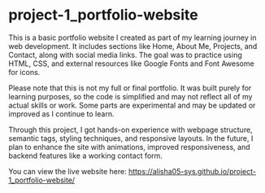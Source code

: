 # project-1_portfolio-website
This is a basic portfolio website I created as part of my learning journey in web development. It includes sections like Home, About Me, Projects, and Contact, along with social media links. The goal was to practice using HTML, CSS, and external resources like Google Fonts and Font Awesome for icons.

Please note that this is not my full or final portfolio. It was built purely for learning purposes, so the code is simplified and may not reflect all of my actual skills or work. Some parts are experimental and may be updated or improved as I continue to learn.

Through this project, I got hands-on experience with webpage structure, semantic tags, styling techniques, and responsive layouts. In the future, I plan to enhance the site with animations, improved responsiveness, and backend features like a working contact form.

You can view the live website here: https://alisha05-sys.github.io/project-1_portfolio-website/
